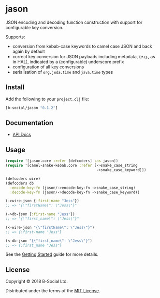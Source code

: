 # jason

JSON encoding and decoding function construction with support for configurable 
key conversion.

Supports:
- conversion from kebab-case keywords to camel case JSON and back again by
  default
- correct key conversion for JSON payloads including metadata, 
  (e.g., as in HAL), indicated by a (configurable) underscore prefix
- configuration of all key conversions
- serialisation of `org.joda.time` and `java.time` types

## Install

Add the following to your `project.clj` file:

```clj
[b-social/jason "0.1.2"]
```

## Documentation

* [API Docs](http://b-social.github.io/jason)

## Usage

```clojure
(require '[jason.core :refer [defcoders] :as jason])
(require '[camel-snake-kebab.core :refer [->snake_case_string
                                          ->snake_case_keyword]])

(defcoders wire)
(defcoders db
  :encode-key-fn (jason/->encode-key-fn ->snake_case_string)
  :decode-key-fn (jason/->decode-key-fn ->snake_case_keyword))

(->wire-json {:first-name "Jess"})
;; => "{\"firstName\": \"Jess\"}"

(->db-json {:first-name "Jess"})
;; => "{\"first_name\": \"Jess\"}"

(<-wire-json "{\"firstName\": \"Jess\"}")
;; => {:first-name "Jess"}

(<-db-json "{\"first_name\": \"Jess\"}")
;; => {:first_name "Jess"}
```

See the [Getting Started](https://b-social.github.io/jason/getting-started.html) 
guide for more details.

## License

Copyright © 2018 B-Social Ltd.

Distributed under the terms of the 
[MIT License](http://opensource.org/licenses/MIT).
